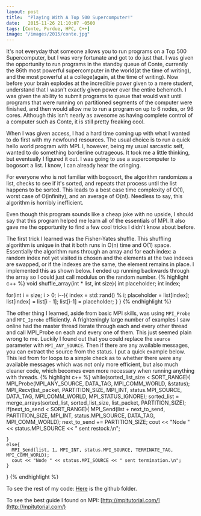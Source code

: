 ```yaml
---
layout: post
title:  "Playing With A Top 500 Supercomputer!"
date:   2015-11-26 21:10:07 -0500
tags: [Conte, Purdue, HPC, C++]
image: "/images/2015/conte.jpg"
---
```

It's not everyday that someone allows you to run programs on a Top 500 Supercomputer, but I was very fortunate and got to do just that. I was given the opportunity to run programs in the standby queue of Conte, currently the 86th most powerful supercomputer in the world(at the time of writing), and the most powerful at a college(again, at the time of writing). Now before your brain explodes at the incredible power given to a mere student, understand that I wasn't exactly given power over the entire behemoth. I was given the ability to submit programs to queue that would wait until programs that were running on partitioned segments of the computer were finished, and then would allow me to run a program on up to 6 nodes, or 96 cores. Although this isn't nearly as awesome as having complete control of a computer such as Conte, it is still pretty freaking cool.

When I was given access, I had a hard time coming up with what I wanted to do first with my newfound resources. The usual choice is to run a quick hello world program with MPI. I, however, being my usual sarcastic self, wanted to do something borderline outrageous. It took me a little thinking, but eventually I figured it out. I was going to use a supercomputer to bogosort a list. I know, I can already hear the cringing.

For everyone who is not familiar with bogosort, the algorithm randomizes a list, checks to see if it's sorted, and repeats that process until the list happens to be sorted. This leads to a best case time complexity of O(1), worst case of O(infinity), and an average of O(n!). Needless to say, this algorithm is horribly inefficient.

Even though this program sounds like a cheap joke with no upside, I should say that this program helped me learn all of the essentials of MPI. It also gave me the opportunity to find a few cool tricks I didn't know about before.

The first trick I learned was the Fisher-Yates shuffle. This shuffling algorithm is unique in that it both runs in O(n) time and O(1) space. Essentially the algorithm runs through an array and for each index: a random index not yet visited is chosen and the elements at the two indexes are swapped, or if the indexes are the same, the element remains in place. I implemented this as shown below. I ended up running backwards through the array so I could just call modulus on the random number.
{% highlight c++ %}
void shuffle_array(int * list, int size){
  int placeholder;
  int index;

  for(int i = size; i > 0; i--){
    index = std::rand() % i;
    placeholder = list[index];
    list[index] = list[i - 1];
    list[i-1] = placeholder;
  }
}
{% endhighlight %}

The other thing I learned, aside from basic MPI skills, was using `MPI_Probe` and `MPI_Iprobe` efficiently. A frighteningly large number of examples I saw online had the master thread iterate through each and every other thread and call MPI_Probe on each and every one of them. This just seemed plain wrong to me. Luckily I found out that you could replace the `source` parameter with `MPI_ANY_SOURCE`. Then if there are any available messages, you can extract the source from the status. I put a quick example below. This led from for loops to a simple check as to whether there were any available messages which was not only more efficient, but also much cleaner code, which becomes even more necessary when running anything with threads.
{% highlight c++ %}
while(sorted_list_size < SORT_RANGE){
    MPI_Probe(MPI_ANY_SOURCE, DATA_TAG, MPI_COMM_WORLD, &status);
    MPI_Recv(list_packet, PARTITION_SIZE, MPI_INT, status.MPI_SOURCE, DATA_TAG, MPI_COMM_WORLD, MPI_STATUS_IGNORE);
    sorted_list = merge_arrays(sorted_list, sorted_list_size, list_packet, PARTITION_SIZE);
    if(next_to_send < SORT_RANGE){
      MPI_Send(list + next_to_send, PARTITION_SIZE, MPI_INT, status.MPI_SOURCE, DATA_TAG, MPI_COMM_WORLD);
      next_to_send += PARTITION_SIZE;
      cout << "Node " << status.MPI_SOURCE << " sent restock.\n";

    }
    else{
      MPI_Send(list, 1, MPI_INT, status.MPI_SOURCE, TERMINATE_TAG, MPI_COMM_WORLD);
      cout << "Node " << status.MPI_SOURCE << " sent termination.\n";
    }
  }
{% endhighlight %}

To see the rest of my code: [Here](https://github.com/TheAustinSeven/ClusterComputing/tree/master/mucking_around/Bogosort) is the github folder.

To see the best guide I found on MPI: [http://mpitutorial.com/](http://mpitutorial.com/)
